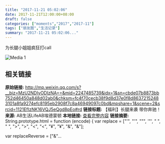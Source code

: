 ```yaml
---
title: "2017-11-21 05:02:06"
date: 2017-11-21T12:00:00+08:00
draft: false
categories: ["moments","2017","2017-11"]
tags: ["朋友圈","生活记录"]
summary: "2017-11-21 05:02:06..."
---
```


为长腿小姐姐疯狂打call

![Media 1](/Moments/photos/2017-11-21/201711210502060.jpg)

## 相关链接

**原始链接:** http://mp.weixin.qq.com/s?__biz=MzU2NDIyODIzNA==&mid=2247485739&idx=1&sn=cbde07b8873bb752d46450a848d02ab0&chksm=fc4f70cecb38f9d8d37e0f8d86372152483101a8fa9274efc8195eb2908f7c8a46949097c0bd&mpshare=1&scene=2&srcid=1121EfIzNK16VQJ5eQgd8pEo#rd
**链接标题:** 【福利】长腿来袭 带你奔驰！
**来源:** AB生活LifeAB埃德蒙顿
**本地链接:** [查看完整内容](/link_content/2017/11/2017-11-21-2/link_content/)
**链接摘要:** String.prototype.html = function (encode) {
  var replace = ["&#39;", "'", "&quot;", '"', "&nbsp;", " ", "&gt;", ">", "&lt;", "<", "&yen;", "¥", "&amp;", "&"];
 
 
 
 
 
  
  var replaceReverse = ["&"...

